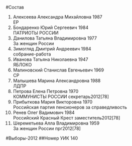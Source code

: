 #Состав
1. Алексеева Александра Михайловна 1987   
    ЕР
2. Бондаренко Юрий Сергеевич 1984   
    ПАТРИОТЫ РОССИИ
3. Данилова Татьяна Владимировна 1977   
    За женщин России
4. Зимогляд Дмитрий Андреевич 1984   
    собрание-работа
5. Иванова Татьяна Николаевна 1947   
    ЯБЛОКО
6. Малиновский Станислав Евгеньевич 1969   
    СР
7. Малышева Марина Александровна 1988   
    ЛДПР
8. Петрова Елена Петровна 1970   
    КОММУНИСТЫ РОССИИ
    секретарь2012[78]
9. Прибыткова Мария Викторовна 1970   
    Российская партия пенсионеров за справедливость
10. Ренев Олег Вадимович 1984   
    Российский Красный Крест
    заместитель2012[78]
11. Шереметьева Алла Владимировна 1959   
    За женщин России
    прг2012[78]

#Выборы-2012
##Номер УИК
140